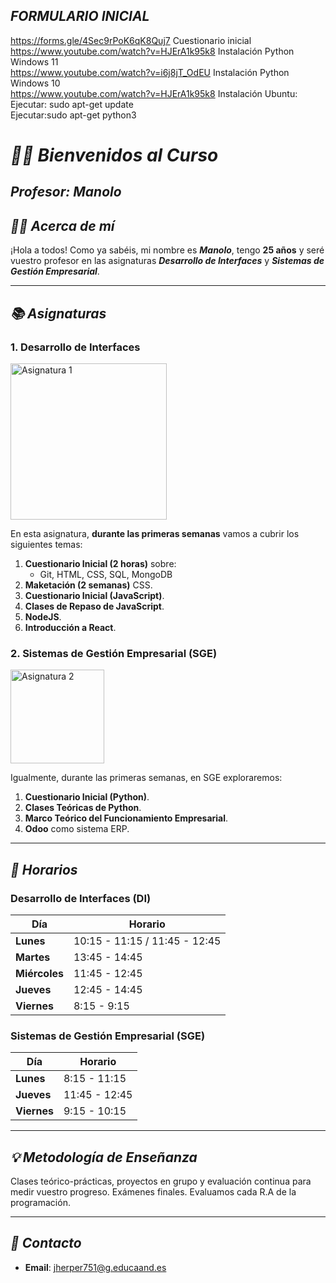 
## <strong><em>FORMULARIO INICIAL</em></strong>
https://forms.gle/4Sec9rPoK6qK8Quj7 Cuestionario inicial  
https://www.youtube.com/watch?v=HJErA1k95k8 Instalación Python Windows 11  
https://www.youtube.com/watch?v=i6j8jT_OdEU Instalación Python Windows 10  
https://www.youtube.com/watch?v=HJErA1k95k8  Instalación Ubuntu:  
Ejecutar: sudo apt-get update    
Ejecutar:sudo apt-get python3  

# <strong><em>👨‍🏫 Bienvenidos al Curso</em></strong>

## <strong><em>Profesor: Manolo</em></strong>


## <strong><em>🧑‍💼 Acerca de mí</em></strong>

¡Hola a todos! Como ya sabéis, mi nombre es ***Manolo***, tengo **25 años** y seré vuestro profesor en las asignaturas ***Desarrollo de Interfaces*** y ***Sistemas de Gestión Empresarial***.

---

## <strong><em>📚 Asignaturas</em></strong>

### 1. **Desarrollo de Interfaces**

<img src="https://www.farandsoft.com/newsite/wp-content/uploads/2017/08/software-empresarial-erp.jpg" alt="Asignatura 1" width="250"> 

En esta asignatura, **durante las primeras semanas** vamos a cubrir los siguientes temas:

1. **Cuestionario Inicial (2 horas)** sobre:
   - Git, HTML, CSS, SQL, MongoDB
2. **Maketación (2 semanas)** CSS.
3. **Cuestionario Inicial (JavaScript)**.
4. **Clases de Repaso de JavaScript**.
5. **NodeJS**.
6. **Introducción a React**.

### 2. **Sistemas de Gestión Empresarial (SGE)**

<img src="https://t2informatik.de/en/wp-content/uploads/sites/2/2022/01/user-interface-smartpedia-t2informatik.png" alt="Asignatura 2" width="150"> 

Igualmente, durante las primeras semanas, en SGE exploraremos:
1. **Cuestionario Inicial (Python)**.
2. **Clases Teóricas de Python**.
3. **Marco Teórico del Funcionamiento Empresarial**.
4. **Odoo** como sistema ERP.

---

## <strong><em>📅 Horarios</em></strong>

### Desarrollo de Interfaces (DI)

| Día       | Horario                        |
|-----------|---------------------------------|
| **Lunes** | 10:15 - 11:15 / 11:45 - 12:45   |
| **Martes**| 13:45 - 14:45                   |
| **Miércoles** | 11:45 - 12:45               |
| **Jueves** | 12:45 - 14:45                  |
| **Viernes** | 8:15 - 9:15                   |

### Sistemas de Gestión Empresarial (SGE)

| Día       | Horario                        |
|-----------|---------------------------------|
| **Lunes** | 8:15 - 11:15                    |
| **Jueves** | 11:45 - 12:45                   |
| **Viernes** | 9:15 - 10:15                   |

---

## <strong><em>💡 Metodología de Enseñanza</em></strong>

Clases teórico-prácticas, proyectos en grupo y evaluación continua para medir vuestro progreso. Exámenes finales. Evaluamos cada R.A de la programación.

---

## <strong><em>📧 Contacto</em></strong>
- **Email**: jherper751@g.educaand.es
